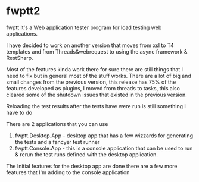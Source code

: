 # fwptt2
fwptt it's a Web application tester program for load testing web applications.

I have decided to work on another version that moves from xsl to T4 templates and from Threads&webrequest to using the async framework & RestSharp.

Most of the features kinda work there for sure there are still things that I need to fix but in general most of the stuff works. There are a lot of big and small changes from the previous version, this release has 75% of the features developed as plugins, I moved from threads to tasks, this also cleared some of the shutdown issues that existed in the previous version.

Reloading the test results after the tests have were run is still something I have to do

There are 2 applications that you can use
1. fwptt.Desktop.App - desktop app that has a few wizzards for generating the tests and a fancyer test runner
2. fwptt.Console.App - this is a console application that can be used to run & rerun the test runs defined with the desktop application.


The Initial features for the desktop app are done there are a few more features that I'm adding to the console application

